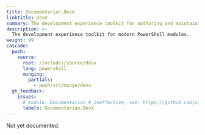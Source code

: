 ```yaml
---
title: Documentarian.DevX
linkTitle: DevX
summary: The development experience toolkit for authoring and maintaining modern PowerShell modules
description: >-
  The development experience toolkit for modern PowerShell modules.
weight: 99
cascade:
  pwsh:
    source:
      root: /includes/source/devx
      lang: powershell
      munging:
        partials:
          - pwsh/src/munge/devx
  gh_feedback:
    issues:
      # module: Documentarian # ineffective, see: https://github.com/community/community/discussions/5288
      labels: Documentarian.DevX
---
```


Not yet documented.
